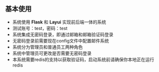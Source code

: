 ## 基本使用
- 系统使用 **Flask** 和 **Layui** 实现前后端一体的系统
- 测试账号：test，密码：test
- 系统集成无密码登录，即通过邮箱和邮箱验证码登录
- 无密码登录前需要现在config文件中配置邮件系统
- 系统分为管理员和普通员工两种角色
- 系统中管理员可更改是否需要无密码登录
- 本系统需要redis的支持以获取验证码，启动系统前请确保你本地正在运行redis